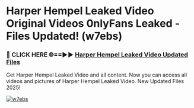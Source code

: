 # Harper Hempel Leaked Video Original Videos 0nlyFans Leaked - Files Updated! (w7ebs)

<h3>🔴 CLICK HERE 🌐==►► <a href="https://tinyurl.com/3hn5wdd3" rel="nofollow">Harper Hempel Leaked Video Updated Files</a></h3>

Get Harper Hempel Leaked Video and all content. Now you can access all videos and pictures of Harper Hempel Leaked Video. New Updated Files 2025!

[![w7ebs](https://i.imgur.com/4HnBqBT.gif)](https://tinyurl.com/3hn5wdd3)
